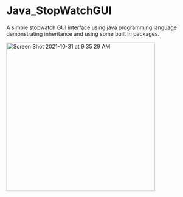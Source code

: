 # Java_StopWatchGUI
A simple stopwatch GUI interface using java programming language demonstrating inheritance and using some built in packages.

<img width="391" alt="Screen Shot 2021-10-31 at 9 35 29 AM" src="https://user-images.githubusercontent.com/70343192/139591122-1927fd97-aea1-47b8-b3af-98c327e6371b.png">
